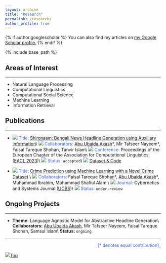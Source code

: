 ```yaml
---
layout: archive
title: "Research"
permalink: /research/
author_profile: true
---
```


{% if author.googlescholar %}
  You can also find my articles on <u><a href="{{author.googlescholar}}">my Google Scholar profile</a>.</u>
{% endif %}

{% include base_path %}

## Areas of Interest

---

* Natural Language Processing
* Computational Linguistics
* Computational Social Science
* Machine Learning
* Information Retrieval

## Publications

---

* <img src="https://img.icons8.com/color/20/null/document-header.png"/> <span style="color:RoyalBlue">Title:</span> [Shironaam: Bengali News Headline Generation using Auxiliary Information](https://www.researchgate.net/publication/368517708_Shironaam_Bengali_News_Headline_Generation_using_Auxiliary_Information)\\
<img src="https://img.icons8.com/ultraviolet/20/null/groups.png"/> <span style="color:RoyalBlue">Collaborators:</span> <ins>Abu Ubaida Akash</ins>\*, Mir Tafseer Nayeem\*, Faisal Tareque Shohan, Tanvir Islam\\
<img src="https://img.icons8.com/ultraviolet/20/null/performance.png"/> <span style="color:RoyalBlue">Conference:</span> Proceedings of the European Chapter of the Association for Computational Linguistics ([EACL 2023](https://2023.eacl.org/))\\
<img src="https://img.icons8.com/fluency/20/null/progress-indicator.png"/> <span style="color:RoyalBlue">Status:</span> `accepted`\\
<img src="https://abuubaida.github.io/images/pointer.png"/> [Dataset & Code](https://github.com/dialect-ai/BenHeadGen)


* <img src="https://img.icons8.com/color/20/null/document-header.png"/> <span style="color:RoyalBlue">Title:</span> [Crime Prediction using Machine Learning with a Novel Crime Dataset](https://arxiv.org/abs/2211.01551) \\
<img src="https://img.icons8.com/ultraviolet/20/null/groups.png"/> <span style="color:RoyalBlue">Collaborators:</span> Faisal Tareque Shohan\*, <ins>Abu Ubaida Akash</ins>\*, Muhammad Ibrahim, Mohammad Shafiul Alam \\
<img src="https://img.icons8.com/external-fauzidea-blue-fauzidea/20/null/external-journal-back-to-school-fauzidea-blue-fauzidea.png"/> <span style="color:RoyalBlue">Journal:</span> Cybernetics and Systems Journal ([UCBS](https://www.tandfonline.com/journals/ucbs20))\\
<img src="https://img.icons8.com/fluency/20/null/progress-indicator.png"/> <span style="color:RoyalBlue">Status:</span> `under-review`

## Ongoing Projects

---

<!-- Systems for automatically creating headlines might help editors come up with catchy titles that would draw readers or visitors. However, due to the lack of adequate parallel data for low-resource languages like Bengali and the lack of ideal methods to develop a system for headline generation using pre-trained language models, particularly for lengthy news articles, the performance of headline generation systems remains challenging. In order to overcome these difficulties, we offer a sizable dataset in Bengali and use our innovative approach to enhance the headlines that are created. -->

* **Theme:** Language Agnostic Model for Abstractive Headline Generation\\
**Collaborators:** <ins>Abu Ubaida Akash</ins>, Mir Tafseer Nayeem, Faisal Tareque Shohan, Samsul Islam\\
**Status:** `ongoing`

<!-- {% for post in site.research reversed %}
  {% include archive-single.html %}
{% endfor %} -->

---
<div style="text-align: right"> <span style="color:RoyalBlue">_[* denotes equal contribution]_</span> </div>

[<img src="https://img.icons8.com/emoji/24/000000/up-arrow-emoji.png"/>](https://abuubaida.github.io/research/#)[Top](https://abuubaida.github.io/research/#)